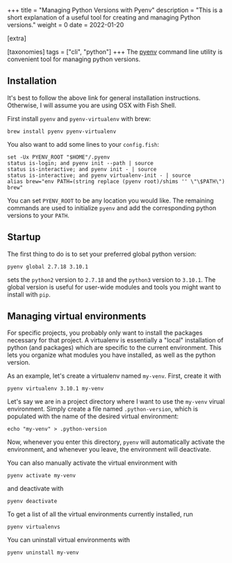 +++
title = "Managing Python Versions with Pyenv"
description = "This is a short explanation of a useful tool for creating and managing Python versions."
weight = 0
date = 2022-01-20

[extra]

[taxonomies]
tags = ["cli", "python"]
+++
The [pyenv](https://github.com/pyenv/pyenv) command line utility is convenient tool for managing python versions.

## Installation
It's best to follow the above link for general installation instructions.
Otherwise, I will assume you are using OSX with Fish Shell.

First install `pyenv` and `pyenv-virtualenv` with brew:
```
brew install pyenv pyenv-virtualenv
```
You also want to add some lines to your `config.fish`:
```
set -Ux PYENV_ROOT "$HOME"/.pyenv
status is-login; and pyenv init --path | source
status is-interactive; and pyenv init - | source
status is-interactive; and pyenv virtualenv-init - | source
alias brew="env PATH=(string replace (pyenv root)/shims '' \"\$PATH\") brew"
```
You can set `PYENV_ROOT` to be any location you would like.
The remaining commands are used to initialize `pyenv` and add the corresponding python versions to your `PATH`.

## Startup
The first thing to do is to set your preferred global python version:
```
pyenv global 2.7.18 3.10.1
```
sets the `python2` version to `2.7.18` and the `python3` version to `3.10.1`.
The global version is useful for user-wide modules and tools you might want to install with `pip`.

## Managing virtual environments
For specific projects, you probably only want to install the packages necessary for that project.
A virtualenv is essentially a "local" installation of python (and packages) which are specific to the current environment.
This lets you organize what modules you have installed, as well as the python version.

As an example, let's create a virtualenv named `my-venv`.
First, create it with
```
pyenv virtualenv 3.10.1 my-venv
```
Let's say we are in a project directory where I want to use the `my-venv` virual environment.
Simply create a file named `.python-version`, which is populated with the name of the desired virtual environment:
```
echo "my-venv" > .python-version
```
Now, whenever you enter this directory, `pyenv` will automatically activate the environment, and whenever you leave, the environment will deactivate.

You can also manually activate the virtual environment with
```
pyenv activate my-venv
```
and deactivate with
```
pyenv deactivate
```
To get a list of all the virtual environments currently installed, run
```
pyenv virtualenvs
```
You can uninstall virtual environments with
```
pyenv uninstall my-venv
```
